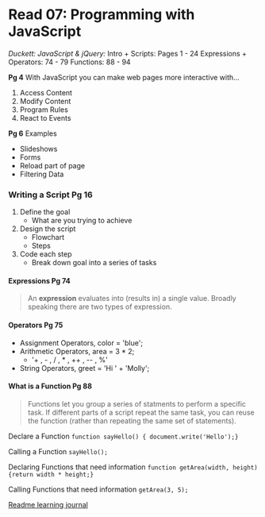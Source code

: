 # Read 07: Programming with JavaScript

*Duckett: JavaScript & jQuery:*
    Intro + Scripts: Pages 1 - 24
    Expressions + Operators: 74 - 79
    Functions: 88 - 94

**Pg 4**
With JavaScript you can make web pages more interactive with...
1. Access Content
2. Modify Content
3. Program Rules
4. React to Events

**Pg 6**
Examples
+ Slideshows
+ Forms
+ Reload part of page
+ Filtering Data

### Writing a Script Pg 16
1. Define the goal
    - What are you trying to achieve
2. Design the script
    - Flowchart
    - Steps
3. Code each step
    - Break down goal into a series of tasks

#### Expressions Pg 74
> An **expression** evaluates into (results in) a single value. Broadly speaking there are two types of expression.

#### Operators Pg 75
+ Assignment Operators, color = 'blue';
+ Arithmetic Operators, area = 3 * 2;
    - '+ , - , / , * , ++ , -- , %'
+ String Operators, greet = 'Hi ' + 'Molly';

#### What is a Function Pg 88
> Functions let you group a series of statments to perform a specific task. If different parts of a script repeat the same task, you can reuse the function (rather than repeating the same set of statements).

Declare a Function
  `function sayHello() { document.write('Hello');}`

Calling a Function
  `sayHello();`

Declaring Functions that need information
  `function getArea(width, height) {return width * height;}`

Calling Functions that need information
  `getArea(3, 5);`

[Readme learning journal](README.md)
